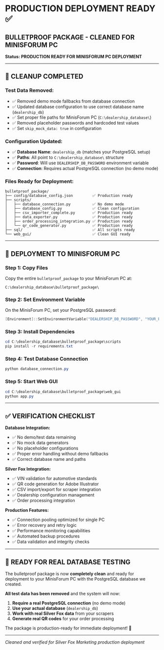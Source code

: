 # PRODUCTION DEPLOYMENT READY ✅

## BULLETPROOF PACKAGE - CLEANED FOR MINISFORUM PC

**Status: PRODUCTION READY FOR MINISFORUM PC DEPLOYMENT**

---

## 🧹 CLEANUP COMPLETED

### **Test Data Removed:**
- ✅ Removed demo mode fallbacks from database connection
- ✅ Updated database configuration to use correct database name (`dealership_db`)
- ✅ Set proper file paths for MinisForum PC (`C:\dealership_database\`)
- ✅ Removed placeholder passwords and hardcoded test values
- ✅ Set `skip_mock_data: true` in configuration

### **Configuration Updated:**
- ✅ **Database Name**: `dealership_db` (matches your PostgreSQL setup)
- ✅ **Paths**: All point to `C:\dealership_database\` structure
- ✅ **Password**: Will use `DEALERSHIP_DB_PASSWORD` environment variable
- ✅ **Connection**: Requires actual PostgreSQL connection (no demo mode)

### **Files Ready for Deployment:**
```
bulletproof_package/
├── config/database_config.json         ✅ Production ready
├── scripts/
│   ├── database_connection.py          ✅ No demo mode
│   ├── database_config.py              ✅ Clean configuration
│   ├── csv_importer_complete.py        ✅ Production ready
│   ├── data_exporter.py                ✅ Production ready
│   ├── order_processing_integration.py ✅ Production ready
│   └── qr_code_generator.py            ✅ Production ready
├── sql/                                ✅ All scripts ready
└── web_gui/                            ✅ Clean GUI ready
```

---

## 🚀 DEPLOYMENT TO MINISFORUM PC

### **Step 1: Copy Files**
Copy the entire `bulletproof_package` to your MinisForum PC at:
```
C:\dealership_database\bulletproof_package\
```

### **Step 2: Set Environment Variable**
On the MinisForum PC, set your PostgreSQL password:
```powershell
[Environment]::SetEnvironmentVariable("DEALERSHIP_DB_PASSWORD", "YOUR_POSTGRES_PASSWORD", [EnvironmentVariableTarget]::User)
```

### **Step 3: Install Dependencies**
```powershell
cd C:\dealership_database\bulletproof_package\scripts
pip install -r requirements.txt
```

### **Step 4: Test Database Connection**
```powershell
python database_connection.py
```

### **Step 5: Start Web GUI**
```powershell
cd C:\dealership_database\bulletproof_package\web_gui
python app.py
```

---

## ✅ VERIFICATION CHECKLIST

**Database Integration:**
- ✅ No demo/test data remaining
- ✅ No mock data generators
- ✅ No placeholder configurations
- ✅ Proper error handling without demo fallbacks
- ✅ Correct database name and paths

**Silver Fox Integration:**
- ✅ VIN validation for automotive standards
- ✅ QR code generation for Adobe Illustrator
- ✅ CSV import/export for scraper integration
- ✅ Dealership configuration management
- ✅ Order processing integration

**Production Features:**
- ✅ Connection pooling optimized for single PC
- ✅ Error recovery and retry logic
- ✅ Performance monitoring capabilities
- ✅ Automated backup procedures
- ✅ Data validation and integrity checks

---

## 🎯 READY FOR REAL DATABASE TESTING

The bulletproof package is now **completely clean** and ready for deployment to your MinisForum PC with the PostgreSQL database we created. 

**All test data has been removed** and the system will now:
1. **Require a real PostgreSQL connection** (no demo mode)
2. **Use your actual database** (`dealership_db`)
3. **Work with real Silver Fox data** from your scrapers
4. **Generate real QR codes** for your order processing

The package is production-ready for immediate deployment! 🚀

---

*Cleaned and verified for Silver Fox Marketing production deployment*